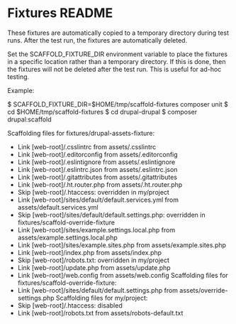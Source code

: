 # Fixtures README

These fixtures are automatically copied to a temporary directory during test runs. After the test run, the fixtures are
automatically deleted.

Set the SCAFFOLD_FIXTURE_DIR environment variable to place the fixtures in a specific location rather than a temporary
directory. If this is done, then the fixtures will not be deleted after the test run. This is useful for ad-hoc testing.

Example:

$ SCAFFOLD_FIXTURE_DIR=$HOME/tmp/scaffold-fixtures composer unit $ cd $HOME/tmp/scaffold-fixtures $ cd drupal-drupal $
composer drupal:scaffold

Scaffolding files for fixtures/drupal-assets-fixture:

- Link [web-root]/.csslintrc from assets/.csslintrc
- Link [web-root]/.editorconfig from assets/.editorconfig
- Link [web-root]/.eslintignore from assets/.eslintignore
- Link [web-root]/.eslintrc.json from assets/.eslintrc.json
- Link [web-root]/.gitattributes from assets/.gitattributes
- Link [web-root]/.ht.router.php from assets/.ht.router.php
- Skip [web-root]/.htaccess: overridden in my/project
- Link [web-root]/sites/default/default.services.yml from assets/default.services.yml
- Skip [web-root]/sites/default/default.settings.php: overridden in fixtures/scaffold-override-fixture
- Link [web-root]/sites/example.settings.local.php from assets/example.settings.local.php
- Link [web-root]/sites/example.sites.php from assets/example.sites.php
- Link [web-root]/index.php from assets/index.php
- Skip [web-root]/robots.txt: overridden in my/project
- Link [web-root]/update.php from assets/update.php
- Link [web-root]/web.config from assets/web.config Scaffolding files for fixtures/scaffold-override-fixture:
- Link [web-root]/sites/default/default.settings.php from assets/override-settings.php Scaffolding files for my/project:
- Skip [web-root]/.htaccess: disabled
- Link [web-root]/robots.txt from assets/robots-default.txt
